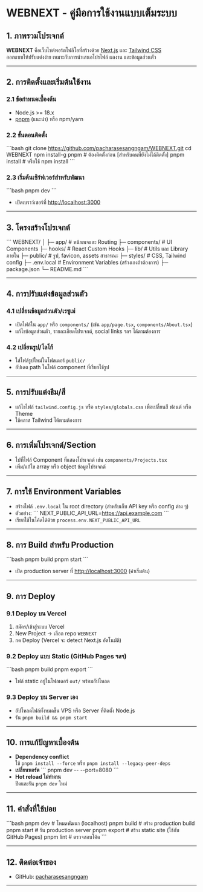 # WEBNEXT - คู่มือการใช้งานแบบเต็มระบบ

## 1. ภาพรวมโปรเจกต์

**WEBNEXT** คือเว็บไซต์พอร์ตโฟลิโอที่สร้างด้วย [Next.js](https://nextjs.org/) และ [Tailwind CSS](https://tailwindcss.com/)  
ออกแบบให้ปรับแต่งง่าย เหมาะกับการนำเสนอโปรไฟล์ ผลงาน และข้อมูลส่วนตัว

---

## 2. การติดตั้งและเริ่มต้นใช้งาน

### 2.1 ข้อกำหนดเบื้องต้น

- Node.js >= 18.x
- [pnpm](https://pnpm.io/) (แนะนำ) หรือ npm/yarn

### 2.2 ขั้นตอนติดตั้ง

\`\`\`bash
git clone https://github.com/pacharasesangngam/WEBNEXT.git
cd WEBNEXT
npm install-g pnpm   # ต้องติดตั้งก่อน [สำหรับคนที่ยังไม่ได้ติดตั้ง]
pnpm install         # หรือใช้ npm install
\`\`\`

### 2.3 เริ่มต้นเซิร์ฟเวอร์สำหรับพัฒนา

\`\`\`bash
pnpm dev
\`\`\`
- เปิดเบราว์เซอร์ที่ [http://localhost:3000](http://localhost:3000)

---

## 3. โครงสร้างโปรเจกต์

\`\`\`
WEBNEXT/
│
├─ app/              # หน้าเพจและ Routing
├─ components/       # UI Components
├─ hooks/            # React Custom Hooks
├─ lib/              # Utils และ Library ภายใน
├─ public/           # รูป, favicon, assets สาธารณะ
├─ styles/           # CSS, Tailwind config
├─ .env.local        # Environment Variables (สร้างเองถ้าต้องการ)
├─ package.json
└─ README.md
\`\`\`

---

## 4. การปรับแต่งข้อมูลส่วนตัว

### 4.1 เปลี่ยนข้อมูลส่วนตัว/เรซูเม่

- เปิดไฟล์ใน `app/` หรือ `components/` (เช่น `app/page.tsx`, `components/About.tsx`)
- แก้ไขข้อมูลส่วนตัว, รายละเอียดโปรเจกต์, social links ฯลฯ ได้ตามต้องการ

### 4.2 เปลี่ยนรูป/โลโก้

- ใส่ไฟล์รูปใหม่ในโฟลเดอร์ `public/`
- อัปเดต path ในไฟล์ component ที่เรียกใช้รูป

---

## 5. การปรับแต่งธีม/สี

- แก้ไขไฟล์ `tailwind.config.js` หรือ `styles/globals.css` เพื่อเปลี่ยนสี ฟอนต์ หรือ Theme
- ใช้คลาส Tailwind ได้ตามต้องการ

---

## 6. การเพิ่มโปรเจกต์/Section

- ไปที่ไฟล์ Component ที่แสดงโปรเจกต์ เช่น `components/Projects.tsx`
- เพิ่ม/แก้ไข array หรือ object ข้อมูลโปรเจกต์

---

## 7. การใช้ Environment Variables

- สร้างไฟล์ `.env.local` ใน root directory (สำหรับเก็บ API key หรือ config ต่าง ๆ)
- ตัวอย่าง:
  \`\`\`
  NEXT_PUBLIC_API_URL=https://api.example.com
  \`\`\`
- เรียกใช้ในโค้ดได้ด้วย `process.env.NEXT_PUBLIC_API_URL`

---

## 8. การ Build สำหรับ Production

\`\`\`bash
pnpm build
pnpm start
\`\`\`
- เปิด production server ที่ [http://localhost:3000](http://localhost:3000) (ค่าเริ่มต้น)

---

## 9. การ Deploy

### 9.1 Deploy บน Vercel

1. สมัคร/เข้าสู่ระบบ Vercel
2. New Project → เลือก repo `WEBNEXT`
3. กด Deploy (Vercel จะ detect Next.js อัตโนมัติ)

### 9.2 Deploy แบบ Static (GitHub Pages ฯลฯ)

\`\`\`bash
pnpm build
pnpm export
\`\`\`
- ไฟล์ static อยู่ในโฟลเดอร์ `out/` พร้อมอัปโหลด

### 9.3 Deploy บน Server เอง

- อัปโหลดไฟล์ทั้งหมดขึ้น VPS หรือ Server ที่ติดตั้ง Node.js
- รัน `pnpm build && pnpm start`

---

## 10. การแก้ปัญหาเบื้องต้น

- **Dependency conflict**  
  ใช้ `pnpm install --force` หรือ `pnpm install --legacy-peer-deps`
- **เปลี่ยนพอร์ต**
  \`\`\`
  pnpm dev -- --port=8080
  \`\`\`
- **Hot reload ไม่ทำงาน**  
  ปิดและรัน `pnpm dev` ใหม่

---

## 11. คำสั่งที่ใช้บ่อย

\`\`\`bash
pnpm dev         # โหมดพัฒนา (localhost)
pnpm build       # สร้าง production build
pnpm start       # รัน production server
pnpm export      # สร้าง static site (ใช้กับ GitHub Pages)
pnpm lint        # ตรวจสอบโค้ด
\`\`\`

---

## 12. ติดต่อเจ้าของ

- GitHub: [pacharasesangngam](https://github.com/pacharasesangngam)

---
